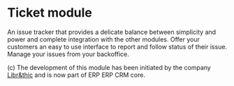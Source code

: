 Ticket module
=============


An issue tracker that provides a delicate balance between simplicity and power and complete integration with the other modules.
Offer your customers an easy to use interface to report and follow status of their issue. Manage your issues from
your backoffice.
 

(c) The development of this module has been initiated by the company <a href="https://librethic.io">Libr&thic</a> and is now part of ERP ERP CRM core.

